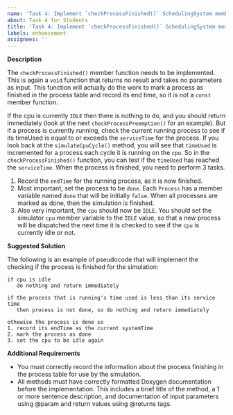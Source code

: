 ```yaml
---
name: 'Task 4: Implement `checkProcessFinished()` SchedulingSystem member method'
about: Task 4 for Students
title: 'Task 4: Implement `checkProcessFinished()` SchedulingSystem member method'
labels: enhancement
assignees: ''
---
```


**Description**

The `checkProcessFinished()` member function needs to be implemented.
This is again a `void` function that returns no result and takes no
parameters as input.  This function will actually do the work to mark
a process as finished in the process table and record its end time, so
it is not a `const` member function.

If the cpu is currently `IDLE` then there is nothing to do, and you
should return immediately (look at the next `checkProcessPreemption()`
for an example).  But if a process is currently running, check the
current running process to see if its timeUsed is equal to or exceeds
the `serviceTime` for the process.  If you look back at the
`simulateCpuCycle()` method, you will see that `timeUsed` is
incremented for a process each cycle it is running on the `cpu`.  So
in the `checkProcessFinished()` function, you can test if the
`timeUsed` has reached the `serviceTime`.  When the process is
finished, you need to perform 3 tasks.
   
1. Record the `endTime` for the running process, as it is now finished.
2. Most important, set the process to be `done`.  Each `Process` has
   a member variable named `done` that will be initially `false`.  When
   all processes are marked as done, then the simulation is finished.
3. Also very important, the `cpu` should now be `IDLE`.  You should set
   the simulator `cpu` member variable to the `IDLE` value, so that
   a new process will be dispatched the next time it is checked to see
   if the `cpu` is currently idle or not.


**Suggested Solution**

The following is an example of pseudocode that will implement the
checking if the process is finished for the simulation:

```
if cpu is idle
   do nothing and return immediately
   
if the process that is running's time used is less than its service time
   then process is not done, so do nothing and return immediately
   
othewise the process is done so
1. record its endTime as the current systemTime
2. mark the process as done
3. set the cpu to be idle again

```

**Additional Requirements**

- You must correctly record the information about the process finishing in the
  process table for use by the simulation.
- All methods must have correctly formatted Doxygen documentation before the
  implementation.  This includes a brief title of the method, a 1 or more
  sentence description, and documentation of input parameters using @param
  and return values using @returns tags.
